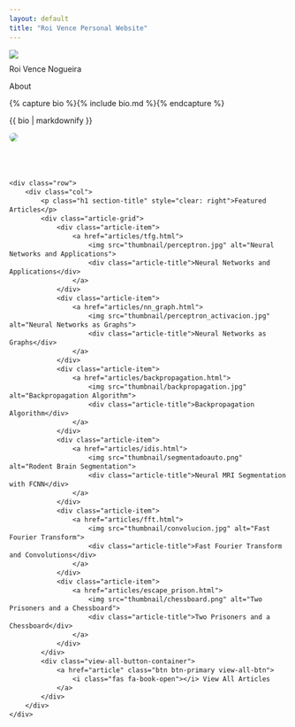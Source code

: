 ```yaml
---
layout: default
title: "Roi Vence Personal Website"
---
```


<main role="main" class="container-sm" style="max-width: 1080px">
    <div class="row">
        <div class="col">
            <p class="h1 mt-5 page-title">
                <img class="profile-img-small d-md-none" src="{{ '/assets/profile.jpg' | relative_url }}" />
                <span style="clear: right">Roi Vence Nogueira</span>
            </p>
            <p class="h4 section-title" style="clear: right">About</p>
            {% capture bio %}{% include bio.md %}{% endcapture %}
            <p>{{ bio | markdownify }}</p>
        </div>
        <div class="col-auto d-none d-md-block text-center">
            <!-- Wrap the profile image in a div to handle the wave animation -->
            <div class="profile-img-wrapper">
                <img class="profile-img" src="{{ '/assets/profile.jpg' | relative_url }}" />
                <div class="wave-animation">
                    <div></div>
                    <div></div>
                    <div></div>
                </div>
            </div>
            <div class="social-icons">
                <a href="mailto:roi.vence@gmail.com" title="Email"><i class="fas fa-envelope"></i></a>
                <a href="https://www.linkedin.com/in/roivence" title="LinkedIn"><i class="fab fa-linkedin"></i></a>
                <a href="https://github.com/RoidaVinci" title="GitHub"><i class="fab fa-github"></i></a>
            </div>
        </div>
    </div>
    
    <div class="row">
        <div class="col">
            <p class="h1 section-title" style="clear: right">Featured Articles</p>
            <div class="article-grid">
                <div class="article-item">
                    <a href="articles/tfg.html">
                        <img src="thumbnail/perceptron.jpg" alt="Neural Networks and Applications">
                        <div class="article-title">Neural Networks and Applications</div>
                    </a>
                </div>
                <div class="article-item">
                    <a href="articles/nn_graph.html">
                        <img src="thumbnail/perceptron_activacion.jpg" alt="Neural Networks as Graphs">
                        <div class="article-title">Neural Networks as Graphs</div>
                    </a>
                </div>
                <div class="article-item">
                    <a href="articles/backpropagation.html">
                        <img src="thumbnail/backpropagation.jpg" alt="Backpropagation Algorithm">
                        <div class="article-title">Backpropagation Algorithm</div>
                    </a>
                </div>
                <div class="article-item">
                    <a href="articles/idis.html">
                        <img src="thumbnail/segmentadoauto.png" alt="Rodent Brain Segmentation">
                        <div class="article-title">Neural MRI Segmentation with FCNN</div>
                    </a>
                </div>
                <div class="article-item">
                    <a href="articles/fft.html">
                        <img src="thumbnail/convolucion.jpg" alt="Fast Fourier Transform">
                        <div class="article-title">Fast Fourier Transform and Convolutions</div>
                    </a>
                </div>
                <div class="article-item">
                    <a href="articles/escape_prison.html">
                        <img src="thumbnail/chessboard.png" alt="Two Prisoners and a Chessboard">
                        <div class="article-title">Two Prisoners and a Chessboard</div>
                    </a>
                </div>
            </div>
            <div class="view-all-button-container">
                <a href="article" class="btn btn-primary view-all-btn">
                    <i class="fas fa-book-open"></i> View All Articles
                </a>
            </div>
        </div>
    </div>
</main>

<!-- Include the JavaScript here -->
<script>
document.addEventListener("DOMContentLoaded", function() {
    var imgWrapper = document.querySelector('.profile-img-wrapper');
    var audio = new Audio('{{ "/assets/ballade1.mp3" | relative_url }}');
    var isPlaying = false;

    imgWrapper.addEventListener('click', function() {
        if (isPlaying) {
            audio.pause();
            imgWrapper.classList.remove('playing');
        } else {
            audio.play();
            imgWrapper.classList.add('playing');
        }
        isPlaying = !isPlaying;
    });

    audio.addEventListener('ended', function() {
        imgWrapper.classList.remove('playing');
        isPlaying = false;
    });
});
</script>

<link rel="stylesheet" href="https://cdnjs.cloudflare.com/ajax/libs/font-awesome/6.0.0-beta3/css/all.min.css">
<style>
    .social-icons {
        margin-top: 10px;
    }
    .social-icons a {
        margin: 0 10px;
        color: #000;
        font-size: 1.5rem;
    }
    .profile-img-small, .profile-img {
        display: block;
        margin: 0 auto 10px;
    }
    
    .article-grid {
        display: grid;
        grid-template-columns: repeat(3, 1fr); /* Three articles per row */
        gap: 20px; /* Space between articles */
        margin-bottom: 20px;
    }

    .article-item {
        position: relative;
        overflow: hidden;
        transition: transform 0.3s ease, box-shadow 0.3s ease;
        aspect-ratio: 1; /* Keep articles square */
    }

    .article-item:hover {
        transform: scale(1.05);
        box-shadow: 0 4px 15px rgba(0, 0, 0, 0.2);
    }

    .article-item img {
        width: 100%;
        height: 100%;
        object-fit: contain; /* Ensure the image fits within the container */
    }

    .article-title {
        position: absolute;
        bottom: 0;
        width: 100%;
        background-color: rgba(0, 0, 0, 0.7);
        color: white;
        text-align: center;
        padding: 10px 0;
        font-size: 1em;
        transition: background-color 0.3s ease;
    }

    .article-item:hover .article-title {
        background-color: rgba(0, 0, 0, 0.9);
    }

    .view-all-button-container {
        grid-column: span 3; /* Span the button across all three columns */
        text-align: center;
        margin-top: 20px;
        margin-bottom: 40px; /* Added margin to create space below the button */
    }

    .view-all-button-container .btn {
        width: 100%;
        padding: 15px 0;
        font-size: 1.2em;
    }

    /* Minimalistic circular wave animation around the profile image */
    .profile-img-wrapper {
        position: relative;
        display: inline-block;
    }

    .profile-img-wrapper img {
        display: block;
        border-radius: 50%;
    }

    .wave-animation {
        position: absolute;
        top: 50%;
        left: 50%;
        width: 120%; /* Slightly larger than the image */
        height: 120%; /* Slightly larger than the image */
        border-radius: 50%;
        transform: translate(-50%, -50%);
        pointer-events: none; /* Ensure the waves don't interfere with clicks */
    }

    .wave-animation div {
        position: absolute;
        width: 100%;
        height: 100%;
        border: 2px solid #007bff;
        opacity: 0;
        border-radius: 50%;
        animation: wave 1.5s infinite ease-out;
    }

    .wave-animation div:nth-child(2) {
        animation-delay: 0.5s;
    }

    .wave-animation div:nth-child(3) {
        animation-delay: 1s;
    }

    @keyframes wave {
        0% {
            transform: scale(0);
            opacity: 1;
        }
        100% {
            transform: scale(1.5);
            opacity: 0;
        }
    }

    /* Hide the waves by default */
    .wave-animation {
        display: none;
    }

    /* Show the waves when the music is playing */
    .playing .wave-animation {
        display: block;
    }
</style>
